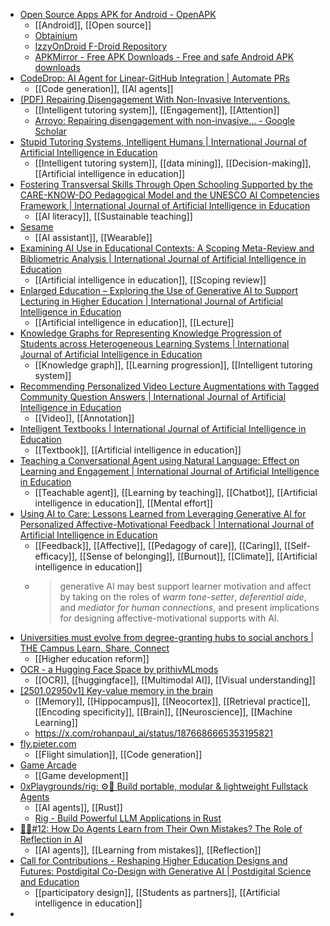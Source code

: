 - [Open Source Apps APK for Android - OpenAPK](https://www.openapk.net/)
	- [[Android]], [[Open source]]
	- [Obtainium](https://obtainium.imranr.dev/)
	- [IzzyOnDroid F-Droid Repository](https://apt.izzysoft.de/fdroid/)
	- [APKMirror - Free APK Downloads - Free and safe Android APK downloads](https://www.apkmirror.com/)
- [CodeDrop: AI Agent for Linear-GitHub Integration | Automate PRs](https://codedrop.ai/)
	- [[Code generation]], [[AI agents]]
- [(PDF) Repairing Disengagement With Non-Invasive Interventions.](https://www.researchgate.net/publication/221297723_Repairing_Disengagement_With_Non-Invasive_Interventions)
	- [[Intelligent tutoring system]], [[Engagement]], [[Attention]]
	- [Arroyo: Repairing disengagement with non-invasive... - Google Scholar](https://scholar.google.com/scholar?oi=bibs&hl=en&cites=5418677863567263852&as_sdt=5)
- [Stupid Tutoring Systems, Intelligent Humans | International Journal of Artificial Intelligence in Education](https://link.springer.com/article/10.1007/s40593-016-0105-0)
	- [[Intelligent tutoring system]], [[data mining]], [[Decision-making]], [[Artificial intelligence in education]]
- [Fostering Transversal Skills Through Open Schooling Supported by the CARE-KNOW-DO Pedagogical Model and the UNESCO AI Competencies Framework | International Journal of Artificial Intelligence in Education](https://link.springer.com/article/10.1007/s40593-025-00458-w)
	- [[AI literacy]], [[Sustainable teaching]]
- [Sesame](https://www.sesame.com/)
	- [[AI assistant]], [[Wearable]]
- [Examining AI Use in Educational Contexts: A Scoping Meta-Review and Bibliometric Analysis | International Journal of Artificial Intelligence in Education](https://link.springer.com/article/10.1007/s40593-024-00442-w)
	- [[Artificial intelligence in education]], [[Scoping review]]
- [Enlarged Education – Exploring the Use of Generative AI to Support Lecturing in Higher Education | International Journal of Artificial Intelligence in Education](https://link.springer.com/article/10.1007/s40593-024-00424-y)
	- [[Artificial intelligence in education]], [[Lecture]]
- [Knowledge Graphs for Representing Knowledge Progression of Students across Heterogeneous Learning Systems | International Journal of Artificial Intelligence in Education](https://link.springer.com/article/10.1007/s40593-024-00434-w)
	- [[Knowledge graph]], [[Learning progression]], [[Intelligent tutoring system]]
- [Recommending Personalized Video Lecture Augmentations with Tagged Community Question Answers | International Journal of Artificial Intelligence in Education](https://link.springer.com/article/10.1007/s40593-025-00459-9)
	- [[Video]], [[Annotation]]
- [Intelligent Textbooks | International Journal of Artificial Intelligence in Education](https://link.springer.com/article/10.1007/s40593-024-00451-9)
	- [[Textbook]], [[Artificial intelligence in education]]
- [Teaching a Conversational Agent using Natural Language: Effect on Learning and Engagement | International Journal of Artificial Intelligence in Education](https://link.springer.com/article/10.1007/s40593-025-00461-1)
	- [[Teachable agent]], [[Learning by teaching]], [[Chatbot]], [[Artificial intelligence in education]], [[Mental effort]]
- [Using AI to Care: Lessons Learned from Leveraging Generative AI for Personalized Affective-Motivational Feedback | International Journal of Artificial Intelligence in Education](https://link.springer.com/article/10.1007/s40593-024-00455-5)
	- [[Feedback]], [[Affective]], [[Pedagogy of care]], [[Caring]], [[Self-efficacy]], [[Sense of belonging]], [[Burnout]], [[Climate]], [[Artificial intelligence in education]]
	- >generative AI may best support learner motivation and affect by taking on the roles of *warm tone-setter*, *deferential aide*, and *mediator for human connections*, and present implications for designing affective-motivational supports with AI.
- [Universities must evolve from degree-granting hubs to social anchors | THE Campus Learn, Share, Connect](https://www.timeshighereducation.com/campus/universities-must-evolve-degreegranting-hubs-social-anchors)
	- [[Higher education reform]]
- [OCR - a Hugging Face Space by prithivMLmods](https://huggingface.co/spaces/prithivMLmods/Multimodal-OCR)
	- [[OCR]], [[huggingface]], [[Multimodal AI]], [[Visual understanding]]
- [[2501.02950v1] Key-value memory in the brain](https://arxiv.org/abs/2501.02950v1)
	- [[Memory]], [[Hippocampus]], [[Neocortex]], [[Retrieval practice]], [[Encoding specificity]], [[Brain]], [[Neuroscience]], [[Machine Learning]]
	- https://x.com/rohanpaul_ai/status/1876686665353195821
- [fly.pieter.com](https://fly.pieter.com/)
	- [[Flight simulation]], [[Code generation]]
- [Game Arcade](https://playscl.com/make)
	- [[Game development]]
- [0xPlaygrounds/rig: ⚙️🦀 Build portable, modular & lightweight Fullstack Agents](https://github.com/0xPlaygrounds/rig)
	- [[AI agents]], [[Rust]]
	- [Rig - Build Powerful LLM Applications in Rust](https://rig.rs/)
- [🦸🏻#12: How Do Agents Learn from Their Own Mistakes? The Role of Reflection in AI](https://www.turingpost.com/p/reflection)
	- [[AI agents]], [[Learning from mistakes]], [[Reflection]]
- [Call for Contributions - Reshaping Higher Education Designs and Futures: Postdigital Co-Design with Generative AI | Postdigital Science and Education](https://link.springer.com/journal/42438/updates/27744276)
	- [[participatory design]], [[Students as partners]], [[Artificial intelligence in education]]
-